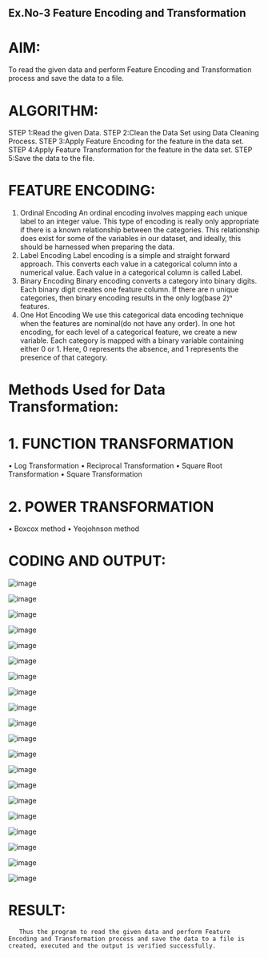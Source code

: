## Ex.No-3 Feature Encoding and Transformation

# AIM:
To read the given data and perform Feature Encoding and Transformation process and save the data to a file.

# ALGORITHM:
STEP 1:Read the given Data.
STEP 2:Clean the Data Set using Data Cleaning Process.
STEP 3:Apply Feature Encoding for the feature in the data set.
STEP 4:Apply Feature Transformation for the feature in the data set.
STEP 5:Save the data to the file.

# FEATURE ENCODING:
1. Ordinal Encoding
An ordinal encoding involves mapping each unique label to an integer value. This type of encoding is really only appropriate if there is a known relationship between the categories. This relationship does exist for some of the variables in our dataset, and ideally, this should be harnessed when preparing the data.
2. Label Encoding
Label encoding is a simple and straight forward approach. This converts each value in a categorical column into a numerical value. Each value in a categorical column is called Label.
3. Binary Encoding
Binary encoding converts a category into binary digits. Each binary digit creates one feature column. If there are n unique categories, then binary encoding results in the only log(base 2)ⁿ features.
4. One Hot Encoding
We use this categorical data encoding technique when the features are nominal(do not have any order). In one hot encoding, for each level of a categorical feature, we create a new variable. Each category is mapped with a binary variable containing either 0 or 1. Here, 0 represents the absence, and 1 represents the presence of that category.

# Methods Used for Data Transformation:
  # 1. FUNCTION TRANSFORMATION
• Log Transformation
• Reciprocal Transformation
• Square Root Transformation
• Square Transformation
  # 2. POWER TRANSFORMATION
• Boxcox method
• Yeojohnson method

# CODING AND OUTPUT:

  ![image](https://github.com/kannan0071/INTRO-TO-DS/assets/119641638/28e5d3c6-25db-42ca-8aa2-1b1b44772eee)

  ![image](https://github.com/kannan0071/INTRO-TO-DS/assets/119641638/0da67dff-a950-48d3-ae83-9eda957768e2)

  ![image](https://github.com/kannan0071/INTRO-TO-DS/assets/119641638/9570aa95-cf86-4406-9d08-174fbc773b6f)

  ![image](https://github.com/kannan0071/INTRO-TO-DS/assets/119641638/fe8a9b0c-dde7-49be-91d3-d2844e29a1bc)

  ![image](https://github.com/kannan0071/INTRO-TO-DS/assets/119641638/e9391fd8-d6de-4af9-8231-27cb7e9f72b9)

  ![image](https://github.com/kannan0071/INTRO-TO-DS/assets/119641638/2828bd57-f414-4925-8e18-b655b758cdad)

  ![image](https://github.com/kannan0071/INTRO-TO-DS/assets/119641638/a8ce24cc-3c35-4a7d-8eb3-44b1e3bb30f7)

  ![image](https://github.com/kannan0071/INTRO-TO-DS/assets/119641638/79c656e1-1eaa-433e-ae41-7972cdc0387e)

  ![image](https://github.com/kannan0071/INTRO-TO-DS/assets/119641638/471f1396-19bb-41d5-9016-4683dfbb516c)

  ![image](https://github.com/kannan0071/INTRO-TO-DS/assets/119641638/25f62747-7469-4b8d-a50c-cf63526a632b)

  ![image](https://github.com/kannan0071/INTRO-TO-DS/assets/119641638/64ab146b-8d0b-44f9-9539-b651a49782c6)

  ![image](https://github.com/kannan0071/INTRO-TO-DS/assets/119641638/daa9ad7b-1319-449e-a151-09d1bd7b178e)

  ![image](https://github.com/kannan0071/INTRO-TO-DS/assets/119641638/4c849e13-1467-4305-90dc-f09fa6dead84)

  ![image](https://github.com/kannan0071/INTRO-TO-DS/assets/119641638/4db082e3-44f7-42f4-82eb-5fae6a6b4f14)

  ![image](https://github.com/kannan0071/INTRO-TO-DS/assets/119641638/43c23b3e-28db-45a1-b5e4-3115c6d590a8)

  ![image](https://github.com/kannan0071/INTRO-TO-DS/assets/119641638/25b90718-0518-4bf2-9cf3-570151ded177)

  ![image](https://github.com/kannan0071/INTRO-TO-DS/assets/119641638/4217de70-74eb-4cf4-91ad-aaf04f7d332d)

  ![image](https://github.com/kannan0071/INTRO-TO-DS/assets/119641638/81e7e757-a4c4-48cf-858b-11f58247088f)

  ![image](https://github.com/kannan0071/INTRO-TO-DS/assets/119641638/416274f1-b600-43dc-b142-b4e262317cb2)

  ![image](https://github.com/kannan0071/INTRO-TO-DS/assets/119641638/21f3f46b-6df2-4fa5-924b-708445ed22f9)


# RESULT:
       Thus the program to read the given data and perform Feature Encoding and Transformation process and save the data to a file is created, executed and the output is verified successfully.

       
